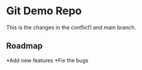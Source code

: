 # Git Demo Repo 
This is the changes in the conflict1 and main branch.

 
## Roadmap
*Add new features
*Fix the bugs


